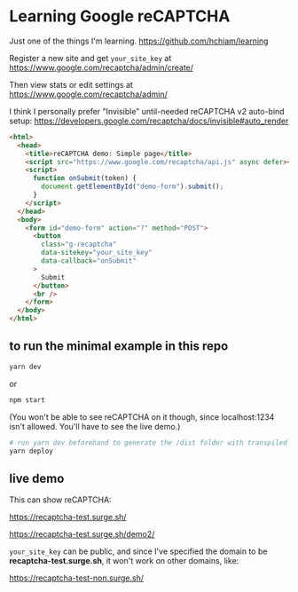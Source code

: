 # Learning Google reCAPTCHA

Just one of the things I'm learning. https://github.com/hchiam/learning

Register a new site and get `your_site_key` at https://www.google.com/recaptcha/admin/create/

Then view stats or edit settings at https://www.google.com/recaptcha/admin/

I think I personally prefer "Invisible" until-needed reCAPTCHA v2 auto-bind setup:
https://developers.google.com/recaptcha/docs/invisible#auto_render

```html
<html>
  <head>
    <title>reCAPTCHA demo: Simple page</title>
    <script src="https://www.google.com/recaptcha/api.js" async defer></script>
    <script>
      function onSubmit(token) {
        document.getElementById("demo-form").submit();
      }
    </script>
  </head>
  <body>
    <form id="demo-form" action="?" method="POST">
      <button
        class="g-recaptcha"
        data-sitekey="your_site_key"
        data-callback="onSubmit"
      >
        Submit
      </button>
      <br />
    </form>
  </body>
</html>
```

## to run the minimal example in this repo

```sh
yarn dev
```

or

```sh
npm start
```

(You won't be able to see reCAPTCHA on it though, since localhost:1234 isn't allowed. You'll have to see the live demo.)

```sh
# run yarn dev beforehand to generate the /dist folder with transpiled paths, etc.
yarn deploy
```

## live demo

This can show reCAPTCHA:

https://recaptcha-test.surge.sh/

https://recaptcha-test.surge.sh/demo2/

`your_site_key` can be public, and since I've specified the domain to be **recaptcha-test.surge.sh**, it won't work on other domains, like:

https://recaptcha-test-non.surge.sh/
